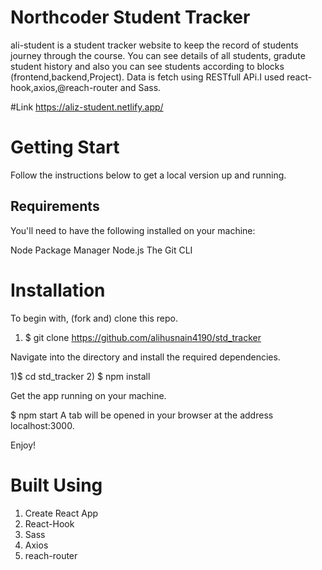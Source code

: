 # Northcoder Student Tracker
  ali-student is a student tracker website to keep the record of students journey through the course.
  You can see  details of all students, gradute student history and also you can see students according to blocks (frontend,backend,Project).
  Data is fetch using RESTfull APi.I used react-hook,axios,@reach-router and Sass.
 
 #Link
  https://aliz-student.netlify.app/

 # Getting Start
 
 Follow the instructions below to get a local version up and running.  
## Requirements

You'll need to have the following installed on your machine:

Node Package Manager
Node.js
The Git CLI
# Installation

To begin with, (fork and) clone this repo.
1) $ git clone https://github.com/alihusnain4190/std_tracker

Navigate into the directory and install the required dependencies.

1)$ cd std_tracker
2) $ npm install

Get the app running on your machine.

$ npm start
A tab will be opened in your browser at the address localhost:3000.

Enjoy!

# Built Using

1) Create React App
2) React-Hook
3) Sass
4) Axios
5) reach-router
